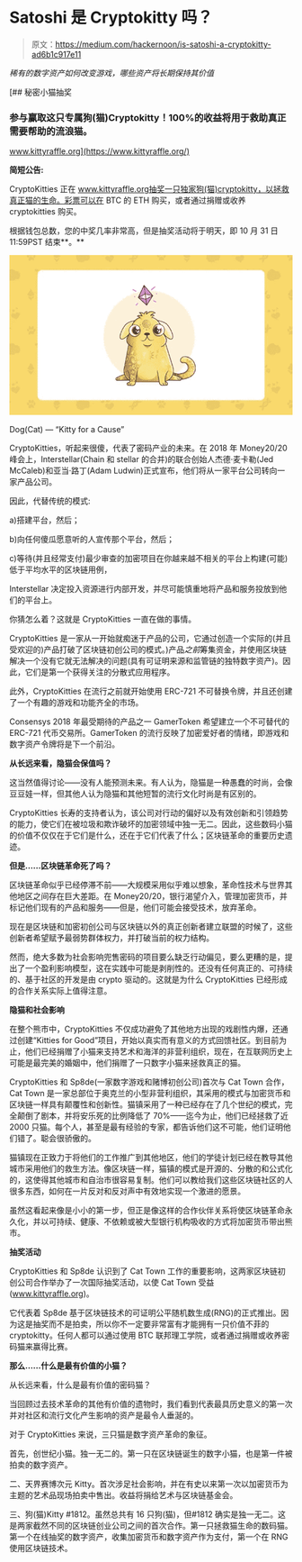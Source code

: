 # Satoshi 是 Cryptokitty 吗？

> 原文：<https://medium.com/hackernoon/is-satoshi-a-cryptokitty-ad6b1c917e11>

*稀有的数字资产如何改变游戏，哪些资产将长期保持其价值*

[](https://www.kittyraffle.org/) [## 秘密小猫抽奖

### 参与赢取这只专属狗(猫)Cryptokitty！100%的收益将用于救助真正需要帮助的流浪猫。

www.kittyraffle.org](https://www.kittyraffle.org/) 

**简短公告:**

CryptoKitties 正在 www.kittyraffle.org抽奖一只独家狗(猫)cryptokitty，以拯救真正猫的生命。彩票可以在 BTC 的 ETH 购买，或者通过捐赠或收养 cryptokitties 购买。

根据钱包总数，您的中奖几率非常高，但是抽奖活动将于明天，即 10 月 31 日 11:59PST 结束**。**

![](img/bb3b168c1b55ebcf334c1d14394a5ea9.png)

Dog(Cat) — “Kitty for a Cause”

CryptoKitties，听起来很傻，代表了密码产业的未来。在 2018 年 Money20/20 峰会上，Interstellar(Chain 和 stellar 的合并)的联合创始人杰德·麦卡勒(Jed McCaleb)和亚当·路丁(Adam Ludwin)正式宣布，他们将从一家平台公司转向一家产品公司。

因此，代替传统的模式:

a)搭建平台，然后；

b)向任何傻瓜愿意听的人宣传那个平台，然后；

c)等待(并且经常支付)最少审查的加密项目在你越来越不相关的平台上构建(可能)低于平均水平的区块链用例，

Interstellar 决定投入资源进行内部开发，并尽可能慎重地将产品和服务投放到他们的平台上。

你猜怎么着？这就是 CryptoKitties 一直在做的事情。

CryptoKitties 是一家从一开始就痴迷于产品的公司，它通过创造一个实际的(并且受欢迎的)产品打破了区块链初创公司的模式。)产品*之前*筹集资金，并使用区块链解决一个没有它就无法解决的问题(具有可证明来源和监管链的独特数字资产)。因此，它们是第一个获得关注的分散式应用程序。

此外，CryptoKitties 在流行之前就开始使用 ERC-721 不可替换令牌，并且还创建了一个有趣的游戏和功能齐全的市场。

Consensys 2018 年最受期待的产品之一 GamerToken 希望建立一个不可替代的 ERC-721 代币交易所。GamerToken 的流行反映了加密爱好者的情绪，即游戏和数字资产令牌将是下一个前沿。

**从长远来看，隐猫会保值吗？**

这当然值得讨论——没有人能预测未来。有人认为，隐猫是一种愚蠢的时尚，会像豆豆娃一样，但其他人认为隐猫和其他短暂的流行文化时尚是有区别的。

CryptoKitties 长寿的支持者认为，该公司对行动的偏好以及有效创新和引领趋势的能力，使它们在被垃圾和欺诈破坏的加密领域中独一无二。因此，这些数码小猫的价值不仅仅在于它们是什么，还在于它们代表了什么；区块链革命的重要历史遗迹。

**但是……区块链革命死了吗？**

区块链革命似乎已经停滞不前——大规模采用似乎难以想象，革命性技术与世界其他地区之间存在巨大差距。在 Money20/20，银行渴望介入，管理加密货币，并标记他们现有的产品和服务——但是，他们可能会接受技术，放弃革命。

现在是区块链和加密初创公司与区块链以外的真正创新者建立联盟的时候了，这些创新者希望赋予最弱势群体权力，并打破当前的权力结构。

然而，绝大多数为社会影响兜售密码的项目要么缺乏行动偏见，要么更糟的是，提出了一个盈利影响模型，这在实践中可能是剥削性的。还没有任何真正的、可持续的、基于社区的开发是由 crypto 驱动的。这就是为什么 CryptoKitties 已经形成的合作关系实际上值得注意。

**隐猫和社会影响**

在整个熊市中，CryptoKitties 不仅成功避免了其他地方出现的戏剧性内爆，还通过创建“Kitties for Good”项目，开始以真实而有意义的方式回馈社区。到目前为止，他们已经捐赠了小猫来支持艺术和海洋的非营利组织，现在，在互联网历史上可能是最完美的婚姻中，他们捐赠了一只数字小猫来拯救真正的猫。

CryptoKitties 和 Sp8de(一家数字游戏和赌博初创公司)首次与 Cat Town 合作，Cat Town 是一家总部位于奥克兰的小型非营利组织，其采用的模式与加密货币和区块链一样具有颠覆性和创新性。猫镇采用了一种已经存在了几个世纪的模式，完全颠倒了剧本，并将安乐死的比例降低了 70%——迄今为止，他们已经拯救了近 2000 只猫。每个人，甚至是最有经验的专家，都告诉他们这不可能，他们证明他们错了。聪会很骄傲的。

猫镇现在正致力于将他们的工作推广到其他地区，他们的学徒计划已经在教导其他城市采用他们的救生方法。像区块链一样，猫镇的模式是开源的、分散的和公式化的，这使得其他城市和自治市很容易复制。他们可以教给我们这些区块链社区的人很多东西，如何在一片反对和反对声中有效地实现一个激进的愿景。

虽然这看起来像是小小的第一步，但正是像这样的合作伙伴关系将使区块链革命永久化，并以可持续、健康、不依赖或被大型银行机构吸收的方式将加密货币带出熊市。

**抽奖活动**

CryptoKitties 和 Sp8de 认识到了 Cat Town 工作的重要影响，这两家区块链初创公司合作举办了一次国际抽奖活动，以使 Cat Town 受益(www.kittyraffle.org)。

它代表着 Sp8de 基于区块链技术的可证明公平随机数生成(RNG)的正式推出。因为这是抽奖而不是拍卖，所以你不一定要非常富有才能拥有一只价值不菲的 cryptokitty。任何人都可以通过使用 BTC 联邦理工学院，或者通过捐赠或收养密码猫来赢得比赛。

**那么……什么是最有价值的小猫？**

从长远来看，什么是最有价值的密码猫？

当回顾过去技术革命的其他有价值的遗物时，我们看到代表最具历史意义的第一次并对社区和流行文化产生影响的资产是最令人垂涎的。

对于 CryptoKitties 来说，三只猫是数字资产革命的象征。

首先，创世纪小猫。独一无二的。第一只在区块链诞生的数字小猫，也是第一件被拍卖的数字资产。

二、天界赛博次元 Kitty。首次涉足社会影响，并在有史以来第一次以加密货币为主题的艺术品现场拍卖中售出。收益将捐给艺术与区块链基金会。

三、狗(猫)Kitty #1812。虽然总共有 16 只狗(猫)，但#1812 确实是独一无二。这是两家截然不同的区块链创业公司之间的首次合作。第一只拯救猫生命的数码猫。第一个在线抽奖的数字资产，收集加密货币和数字资产作为支付，第一个在 RNG 使用区块链技术。